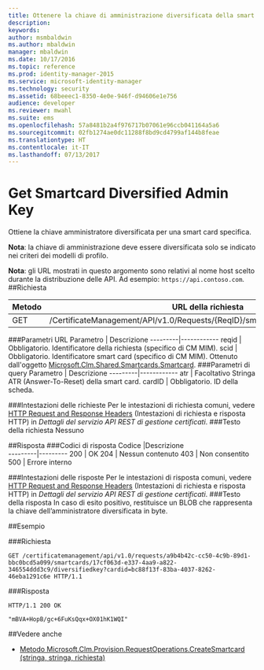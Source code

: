 ```yaml
---
title: Ottenere la chiave di amministrazione diversificata della smart card | Microsoft Docs
description: 
keywords: 
author: msmbaldwin
ms.author: mbaldwin
manager: mbaldwin
ms.date: 10/17/2016
ms.topic: reference
ms.prod: identity-manager-2015
ms.service: microsoft-identity-manager
ms.technology: security
ms.assetid: 68beeec1-8350-4e0e-946f-d94606e1e756
audience: developer
ms.reviewer: mwahl
ms.suite: ems
ms.openlocfilehash: 57a8481b2a4f976717b07061e96ccb041164a5a6
ms.sourcegitcommit: 02fb1274ae0dc11288f8bd9cd4799af144b8feae
ms.translationtype: HT
ms.contentlocale: it-IT
ms.lasthandoff: 07/13/2017
---
```

# <a name="get-smartcard-diversified-admin-key"></a>Get Smartcard Diversified Admin Key
Ottiene la chiave amministratore diversificata per una smart card specifica.

**Nota**: la chiave di amministrazione deve essere diversificata solo se indicato nei criteri dei modelli di profilo.

**Nota**: gli URL mostrati in questo argomento sono relativi al nome host scelto durante la distribuzione delle API. Ad esempio: `https://api.contoso.com`.
##<a name="request"></a>Richiesta


Metodo  |URL della richiesta  
---------|---------
GET     |/CertificateManagement/API/v1.0/Requests/{ReqID}/smartcards/{scid}/diversifiedkey

###<a name="url-parameters"></a>Parametri URL
Parametro | Descrizione
---------|------------
reqid | Obbligatorio. Identificatore della richiesta (specifico di CM MIM).
scid | Obbligatorio. Identificatore smart card (specifico di CM MIM). Ottenuto dall'oggetto [Microsoft.Clm.Shared.Smartcards.Smartcard](http://msdn.microsoft.com/library/microsoft.clm.shared.smartcards.smartcard.aspx).
###<a name="query-parameters"></a>Parametri di query
Parametro | Descrizione
---------|------------
atr | Facoltativo Stringa ATR (Answer-To-Reset) della smart card.
cardID | Obbligatorio. ID della scheda.

###<a name="request-headers"></a>Intestazioni delle richieste
Per le intestazioni di richiesta comuni, vedere [HTTP Request and Response Headers](certificate-management-rest-api-service-details.md#http-request-and-response-headers) (Intestazioni di richiesta e risposta HTTP) in *Dettagli del servizio API REST di gestione certificati*.
###<a name="request-body"></a>Testo della richiesta
Nessuno

##<a name="response"></a>Risposta
###<a name="response-codes"></a>Codici di risposta
Codice  |Descrizione  
---------|---------
200     | OK
204 | Nessun contenuto
403 | Non consentito
500 | Errore interno

###<a name="response-headers"></a>Intestazioni delle risposte
Per le intestazioni di risposta comuni, vedere [HTTP Request and Response Headers](certificate-management-rest-api-service-details.md#http-request-and-response-headers) (Intestazioni di richiesta e risposta HTTP) in *Dettagli del servizio API REST di gestione certificati*.
###<a name="response-body"></a>Testo della risposta
In caso di esito positivo, restituisce un BLOB che rappresenta la chiave dell’amministratore diversificata in byte.

##<a name="example"></a>Esempio

###<a name="request"></a>Richiesta
```
GET /certificatemanagement/api/v1.0/requests/a9b4b42c-cc50-4c9b-89d1-bbc0bcd5a099/smartcards/17cf063d-e337-4aa9-a822-346554ddd3c9/diversifiedkey?cardid=bc88f13f-83ba-4037-8262-46eba1291c6e HTTP/1.1
```
###<a name="response"></a>Risposta
```
HTTP/1.1 200 OK

"mBVA+HopB/gc+6FuKsQqx+OX01hK1WQI"
```       
##<a name="see-also"></a>Vedere anche

- [Metodo Microsoft.Clm.Provision.RequestOperations.CreateSmartcard (stringa, stringa, richiesta)](https://msdn.microsoft.com/library/windows/desktop/bb456812.aspx)
